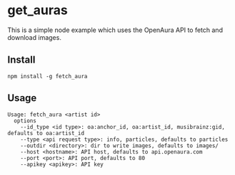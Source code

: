 # get_auras

This is a simple node example which uses the OpenAura API to fetch and
download images.

## Install

```npm install -g fetch_aura```

## Usage

```
Usage: fetch_aura <artist id>
  options
    --id_type <id type>: oa:anchor_id, oa:artist_id, musibrainz:gid, defaults to oa:artist_id
    --type <api request type>: info, particles, defaults to particles
    --outdir <directory>: dir to write images, defaults to images/
    --host <hostname>: API host, defaults to api.openaura.com
    --port <port>: API port, defaults to 80
    --apikey <apikey>: API key
```
